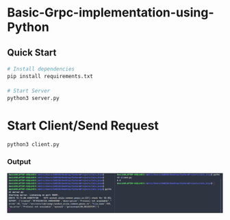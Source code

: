 # Basic-Grpc-implementation-using-Python

## Quick Start

```bash
# Install dependencies
pip install requirements.txt

# Start Server
python3 server.py
```
# Start Client/Send Request
```
python3 client.py
```
### Output

![alt text](grpc.png
)
